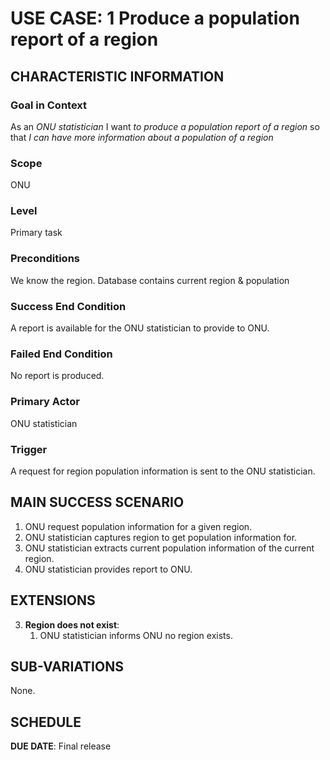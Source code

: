 # USE CASE: 1  Produce a population report of a region

## CHARACTERISTIC INFORMATION

### Goal in Context

As an *ONU statistician* I want *to produce a population report of a region* so that *I can have more information about a population of a region*

### Scope

ONU

### Level

Primary task

### Preconditions

We know the region.  Database contains current region & population

### Success End Condition

A report is available for the ONU statistician to provide to ONU.

### Failed End Condition

No report is produced.

### Primary Actor

ONU statistician

### Trigger

A request for region population information is sent to the ONU statistician.

## MAIN SUCCESS SCENARIO

1. ONU request population information for a given region.
2. ONU statistician captures region to get population information for.
3. ONU statistician extracts current population information of the current region.
4. ONU statistician provides report to ONU.

## EXTENSIONS

3. **Region does not exist**:
    1. ONU statistician informs ONU no region exists.

## SUB-VARIATIONS

None.

## SCHEDULE

**DUE DATE**: Final release 
